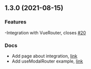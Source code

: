 ## 1.3.0 (2021-08-15)

### Features

-Integration with VueRouter, closes [#20](https://github.com/Jenesius/vue-modal/issues/20)

### Docs

- Add page about integration, [link](https://modal.jenesius.com/docs.html/example/user-list)
- Add useModalRouter example, [link](https://modal.jenesius.com/docs.html/integration-vue-router)